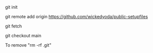 git init

git remote add origin https://github.com/wickedyoda/public-setupfiles

git fetch

git checkout main


To remove "rm -rf .git"
